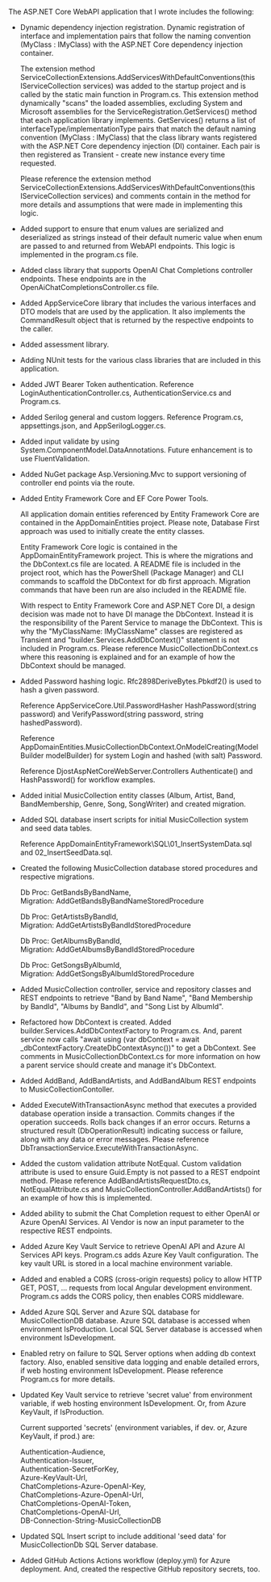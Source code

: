The ASP.NET Core WebAPI application that I wrote includes the following:

* Dynamic dependency injection registration.  Dynamic registration of interface and implementation pairs that follow the naming convention (MyClass : IMyClass) with the ASP.NET Core dependency injection container.

  The extension method ServiceCollectionExtensions.AddServicesWithDefaultConventions(this IServiceCollection services) was added to the startup project and is called by the static main function in Program.cs.  This extension method dynamically "scans" the loaded assemblies, excluding System and Microsoft assemblies for the ServiceRegistration.GetServices() method that each application library implements.  GetServices() returns a list of interfaceType/implementationType pairs that match the default naming convention (MyClass : IMyClass) that the class library wants registered with the ASP.NET Core dependency injection (DI) container.  Each pair is then registered as Transient - create new instance every time requested.

  Please reference the extension method ServiceCollectionExtensions.AddServicesWithDefaultConventions(this IServiceCollection services) and comments contain in the method for more details and assumptions that were made in implementing this logic.

* Added support to ensure that enum values are serialized and deserialized as strings instead of their default numeric value when enum are passed to and returned from WebAPI endpoints.  This logic is implemented in the program.cs file.

* Added class library that supports OpenAI Chat Completions controller endpoints.  These endpoints are in the OpenAiChatCompletionsController.cs file.

* Added AppServiceCore library that includes the various interfaces and DTO models that are used by the application.  It also implements the CommandResult object that is returned by the respective endpoints to the caller.

* Added assessment library.

* Adding NUnit tests for the various class libraries that are included in this application.

* Added JWT Bearer Token authentication.  Reference LoginAuthenticationController.cs, AuthenticationService.cs and Program.cs. 

* Added Serilog general and custom loggers.  Reference Program.cs, appsettings.json, and AppSerilogLogger.cs.

* Added input validate by using System.ComponentModel.DataAnnotations.  Future enhancement is to use FluentValidation.

* Added NuGet package Asp.Versioning.Mvc to support versioning of controller end points via the route.

* Added Entity Framework Core and EF Core Power Tools.  

  All application domain entities referenced by Entity Framework Core are contained in the AppDomainEntities project.  Please note, Database First approach was used to initially create the entity classes.
    
  Entity Framework Core logic is contained in the AppDomainEntityFramework project.  This is where the migrations and the DbContext.cs file are located.  A README file is included in the project root, which has the PowerShell (Package Manager) and CLI commands to scaffold the DbContext for db first approach.  Migration commands that have been run are also included in the README file.  

  With respect to Entity Framework Core and ASP.NET Core DI, a design decision was made not to have DI manage the DbContext.  Instead it is the responsibility of the Parent Service to manage the DbContext.  This is why the "MyClassName: IMyClassName" classes are registered as Transient and "builder.Services.AddDbContext()" statement is not included in Program.cs.  Please reference MusicCollectionDbContext.cs where this reasoning is explained and for an example of how the DbContext should be managed.

* Added Password hashing logic.  Rfc2898DeriveBytes.Pbkdf2() is used to hash a given password. 
  
  Reference AppServiceCore.Util.PasswordHasher HashPassword(string password) and VerifyPassword(string password, string hashedPassword).

  Reference AppDomainEntities.MusicCollectionDbContext.OnModelCreating(ModelBuilder modelBuilder) for system Login and hashed (with salt) Password.

  Reference DjostAspNetCoreWebServer.Controllers Authenticate() and HashPassword() for workflow examples.

* Added initial MusicCollection entity classes (Album, Artist, Band, BandMembership, Genre, Song, SongWriter) and created migration.  

* Added SQL database insert scripts for initial MusicCollection system and seed data tables.

  Reference AppDomainEntityFramework\SQL\01_InsertSystemData.sql and 02_InsertSeedData.sql.

* Created the following MusicCollection database stored procedures and respective migrations.

  Db Proc: GetBandsByBandName,   
  Migration: AddGetBandsByBandNameStoredProcedure

  Db Proc: GetArtistsByBandId,   
  Migration: AddGetArtistsByBandIdStoredProcedure

  Db Proc: GetAlbumsByBandId,    
  Migration: AddGetAlbumsByBandIdStoredProcedure
 
  Db Proc: GetSongsByAlbumId,    
  Migration: AddGetSongsByAlbumIdStoredProcedure

* Added MusicCollection controller, service and repository classes and REST endpoints to retrieve "Band by Band Name", "Band Membership by BandId", "Albums by BandId", and "Song List by AlbumId".

* Refactored how DbContext is created.  Added builder.Services.AddDbContextFactory<T> to Program.cs.  And, parent service now calls "await using (var dbContext = await _dbContextFactory.CreateDbContextAsync())" to get a DbContext.  See comments in MusicCollectionDbContext.cs for more information on how a parent service should create and manage it's DbContext.

* Added AddBand, AddBandArtists, and AddBandAlbum REST endpoints to MusicCollectionContoller.

* Added ExecuteWithTransactionAsync<T> method that executes a provided database operation inside a transaction.  Commits changes if the operation succeeds.  Rolls back changes if an error occurs. Returns a structured result (DbOperationResult<T>) indicating success or failure, along with any data or error messages.  Please reference DbTransactionService.ExecuteWithTransactionAsync<T>. 

* Added the custom validation attribute NotEqual.  Custom validation attribute is used to ensure Guid.Empty is not passed to a REST endpoint method.  Please reference AddBandArtistsRequestDto.cs, NotEqualAttribute.cs and MusicCollectionController.AddBandArtists() for an example of how this is implemented.

* Added ability to submit the Chat Completion request to either OpenAI or Azure OpenAI Services.  AI Vendor is now an input parameter to the respective REST endpoints.

* Added Azure Key Vault Service to retrieve OpenAI API and Azure AI Services API keys.  Program.cs adds Azure Key Vault configuration.  The key vault URL is stored in a local machine environment variable.

* Added and enabled a CORS (cross-origin requests) policy to allow HTTP GET, POST, ... requests from local Angular development environment.  Program.cs adds the CORS policy, then enables CORS middleware. 

* Added Azure SQL Server and Azure SQL database for MusicCollectionDB database.  Azure SQL database is accessed when environment IsProduction.  Local SQL Server database is accessed when environment IsDevelopment.

* Enabled retry on failure to SQL Server options when adding db context factory.  Also, enabled sensitive data logging and enable detailed errors, if web hosting environment IsDevelopment.  Please reference Program.cs for more details.

* Updated Key Vault service to retrieve 'secret value' from environment variable, if web hosting environment IsDevelopment.  Or, from Azure KeyVault, if IsProduction.

  Current supported 'secrets' (environment variables, if dev.  or, Azure KeyVault, if prod.) are:

    Authentication-Audience,   
    Authentication-Issuer,   
    Authentication-SecretForKey,   
    Azure-KeyVault-Url,   
    ChatCompletions-Azure-OpenAI-Key,   
    ChatCompletions-Azure-OpenAI-Url,   
    ChatCompletions-OpenAI-Token,   
    ChatCompletions-OpenAI-Url,   
    DB-Connection-String-MusicCollectionDB

* Updated SQL Insert script to include additional 'seed data' for MusicCollectionDb SQL Server database.

* Added GitHub Actions Actions workflow (deploy.yml) for Azure deployment.  And, created the respective GitHub repository secrets, too.
